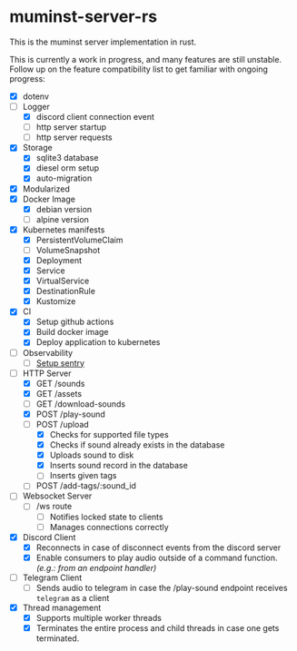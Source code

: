 # muminst-server-rs

This is the muminst server implementation in rust.

This is currently a work in progress, and many features are still unstable. Follow up on the feature compatibility list to get familiar with ongoing progress:

- [x] dotenv 
- [ ] Logger
    - [x] discord client connection event 
    - [ ] http server startup
    - [ ] http server requests
- [x] Storage
    - [x] sqlite3 database
    - [x] diesel orm setup
    - [x] auto-migration
- [x] Modularized
- [x] Docker Image
    - [x] debian version
    - [ ] alpine version
- [x] Kubernetes manifests
    - [x] PersistentVolumeClaim
    - [ ] VolumeSnapshot
    - [x] Deployment
    - [x] Service
    - [x] VirtualService
    - [x] DestinationRule 
    - [x] Kustomize
- [x] CI
    - [x] Setup github actions
    - [x] Build docker image
    - [x] Deploy application to kubernetes
- [ ] Observability
    - [ ] [Setup sentry](https://docs.sentry.io/platforms/rust/guides/actix-web/)
- [ ] HTTP Server
    - [x] GET /sounds
    - [x] GET /assets
    - [ ] GET /download-sounds
    - [x] POST /play-sound
    - [ ] POST /upload
        - [x] Checks for supported file types
        - [x] Checks if sound already exists in the database
        - [x] Uploads sound to disk
        - [x] Inserts sound record in the database
        - [ ] Inserts given tags
    - [ ] POST /add-tags/:sound_id
- [ ] Websocket Server
    - [ ] /ws route
        - [ ] Notifies locked state to clients
        - [ ] Manages connections correctly
- [x] Discord Client
    - [x] Reconnects in case of disconnect events from the discord server
    - [x] Enable consumers to play audio outside of a command function. _(e.g.: from an endpoint handler)_
- [ ] Telegram Client
    - [ ] Sends audio to telegram in case the /play-sound endpoint receives `telegram` as a client
- [x] Thread management
    - [x] Supports multiple worker threads
    - [x] Terminates the entire process and child threads in case one gets terminated.